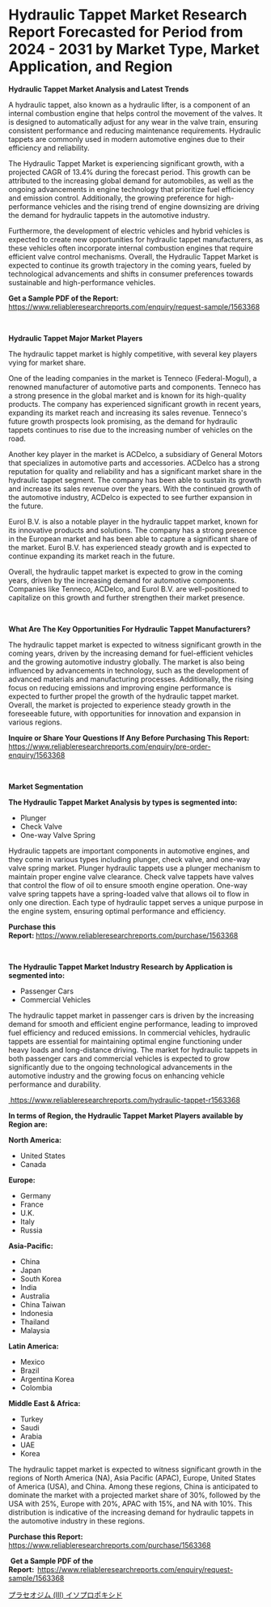 <p><h1>Hydraulic Tappet Market Research Report Forecasted for Period from 2024 -  2031 by Market Type, Market Application, and Region</h1></p><p><strong>Hydraulic Tappet Market Analysis and Latest Trends</strong></p>
<p><p>A hydraulic tappet, also known as a hydraulic lifter, is a component of an internal combustion engine that helps control the movement of the valves. It is designed to automatically adjust for any wear in the valve train, ensuring consistent performance and reducing maintenance requirements. Hydraulic tappets are commonly used in modern automotive engines due to their efficiency and reliability.</p><p>The Hydraulic Tappet Market is experiencing significant growth, with a projected CAGR of 13.4% during the forecast period. This growth can be attributed to the increasing global demand for automobiles, as well as the ongoing advancements in engine technology that prioritize fuel efficiency and emission control. Additionally, the growing preference for high-performance vehicles and the rising trend of engine downsizing are driving the demand for hydraulic tappets in the automotive industry.</p><p>Furthermore, the development of electric vehicles and hybrid vehicles is expected to create new opportunities for hydraulic tappet manufacturers, as these vehicles often incorporate internal combustion engines that require efficient valve control mechanisms. Overall, the Hydraulic Tappet Market is expected to continue its growth trajectory in the coming years, fueled by technological advancements and shifts in consumer preferences towards sustainable and high-performance vehicles.</p></p>
<p><strong>Get a Sample PDF of the Report:&nbsp;</strong> <a href="https://www.reliableresearchreports.com/enquiry/request-sample/1563368">https://www.reliableresearchreports.com/enquiry/request-sample/1563368</a></p>
<p>&nbsp;</p>
<p><strong>Hydraulic Tappet Major Market Players</strong></p>
<p><p>The hydraulic tappet market is highly competitive, with several key players vying for market share. </p><p>One of the leading companies in the market is Tenneco (Federal-Mogul), a renowned manufacturer of automotive parts and components. Tenneco has a strong presence in the global market and is known for its high-quality products. The company has experienced significant growth in recent years, expanding its market reach and increasing its sales revenue. Tenneco's future growth prospects look promising, as the demand for hydraulic tappets continues to rise due to the increasing number of vehicles on the road.</p><p>Another key player in the market is ACDelco, a subsidiary of General Motors that specializes in automotive parts and accessories. ACDelco has a strong reputation for quality and reliability and has a significant market share in the hydraulic tappet segment. The company has been able to sustain its growth and increase its sales revenue over the years. With the continued growth of the automotive industry, ACDelco is expected to see further expansion in the future.</p><p>Eurol B.V. is also a notable player in the hydraulic tappet market, known for its innovative products and solutions. The company has a strong presence in the European market and has been able to capture a significant share of the market. Eurol B.V. has experienced steady growth and is expected to continue expanding its market reach in the future.</p><p>Overall, the hydraulic tappet market is expected to grow in the coming years, driven by the increasing demand for automotive components. Companies like Tenneco, ACDelco, and Eurol B.V. are well-positioned to capitalize on this growth and further strengthen their market presence.</p></p>
<p>&nbsp;</p>
<p><strong>What Are The Key Opportunities For Hydraulic Tappet Manufacturers?</strong></p>
<p><p>The hydraulic tappet market is expected to witness significant growth in the coming years, driven by the increasing demand for fuel-efficient vehicles and the growing automotive industry globally. The market is also being influenced by advancements in technology, such as the development of advanced materials and manufacturing processes. Additionally, the rising focus on reducing emissions and improving engine performance is expected to further propel the growth of the hydraulic tappet market. Overall, the market is projected to experience steady growth in the foreseeable future, with opportunities for innovation and expansion in various regions.</p></p>
<p><strong>Inquire or Share Your Questions If Any Before Purchasing This Report:</strong> <a href="https://www.reliableresearchreports.com/enquiry/pre-order-enquiry/1563368">https://www.reliableresearchreports.com/enquiry/pre-order-enquiry/1563368</a></p>
<p>&nbsp;</p>
<p><strong>Market Segmentation</strong></p>
<p><strong>The Hydraulic Tappet Market Analysis by types is segmented into:</strong></p>
<p><ul><li>Plunger</li><li>Check Valve</li><li>One-way Valve Spring</li></ul></p>
<p><p>Hydraulic tappets are important components in automotive engines, and they come in various types including plunger, check valve, and one-way valve spring market. Plunger hydraulic tappets use a plunger mechanism to maintain proper engine valve clearance. Check valve tappets have valves that control the flow of oil to ensure smooth engine operation. One-way valve spring tappets have a spring-loaded valve that allows oil to flow in only one direction. Each type of hydraulic tappet serves a unique purpose in the engine system, ensuring optimal performance and efficiency.</p></p>
<p><strong>Purchase this Report:&nbsp;</strong><a href="https://www.reliableresearchreports.com/purchase/1563368">https://www.reliableresearchreports.com/purchase/1563368</a></p>
<p>&nbsp;</p>
<p><strong>The Hydraulic Tappet Market Industry Research by Application is segmented into:</strong></p>
<p><ul><li>Passenger Cars</li><li>Commercial Vehicles</li></ul></p>
<p><p>The hydraulic tappet market in passenger cars is driven by the increasing demand for smooth and efficient engine performance, leading to improved fuel efficiency and reduced emissions. In commercial vehicles, hydraulic tappets are essential for maintaining optimal engine functioning under heavy loads and long-distance driving. The market for hydraulic tappets in both passenger cars and commercial vehicles is expected to grow significantly due to the ongoing technological advancements in the automotive industry and the growing focus on enhancing vehicle performance and durability.</p></p>
<p><a href="https://www.reliableresearchreports.com/hydraulic-tappet-r1563368">&nbsp;https://www.reliableresearchreports.com/hydraulic-tappet-r1563368</a></p>
<p><strong>In terms of Region, the Hydraulic Tappet Market Players available by Region are:</strong></p>
<p>
    <p> <strong> North America: </strong>
        <ul>
            <li>United States</li>
            <li>Canada</li>
        </ul>
        </p> 
    <p> <strong> Europe: </strong>
        <ul>
            <li>Germany</li>
            <li>France</li>
            <li>U.K.</li>
            <li>Italy</li>
            <li>Russia</li>
        </ul>
        </p> 
    <p> <strong> Asia-Pacific: </strong>
        <ul>
            <li>China</li>
            <li>Japan</li>
            <li>South Korea</li>
            <li>India</li>
            <li>Australia</li>
            <li>China Taiwan</li>
            <li>Indonesia</li>
            <li>Thailand</li>
            <li>Malaysia</li>
        </ul>
        </p> 
    <p> <strong> Latin America: </strong>
        <ul>
            <li>Mexico</li>
            <li>Brazil</li>
            <li>Argentina Korea</li>
            <li>Colombia</li>
        </ul>
        </p> 
    <p> <strong> Middle East & Africa: </strong>
        <ul>
            <li>Turkey</li>
            <li>Saudi</li>
            <li>Arabia</li>
            <li>UAE</li>
            <li>Korea</li>
        </ul>
    </p>
    </p>
<p><p>The hydraulic tappet market is expected to witness significant growth in the regions of North America (NA), Asia Pacific (APAC), Europe, United States of America (USA), and China. Among these regions, China is anticipated to dominate the market with a projected market share of 30%, followed by the USA with 25%, Europe with 20%, APAC with 15%, and NA with 10%. This distribution is indicative of the increasing demand for hydraulic tappets in the automotive industry in these regions.</p></p>
<p><strong>Purchase this Report: </strong><a href="https://www.reliableresearchreports.com/purchase/1563368">https://www.reliableresearchreports.com/purchase/1563368</a></p>
<p>&nbsp;<strong>Get a Sample PDF of the Report:&nbsp;&nbsp;</strong><a href="https://www.reliableresearchreports.com/enquiry/request-sample/1563368">https://www.reliableresearchreports.com/enquiry/request-sample/1563368</a></p>
<p><strong></strong></p>
<p><p><a href="https://github.com/lababdou/Market-Research-Report-List-4/blob/main/6923815122042.md">プラセオジム (III) イソプロポキシド</a></p></p>